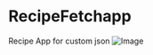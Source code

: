 # RecipeFetchapp
Recipe App for custom json 
![Image](https://github.com/user-attachments/assets/5e241089-1fbb-4136-939d-2fdbf723f3f9)
